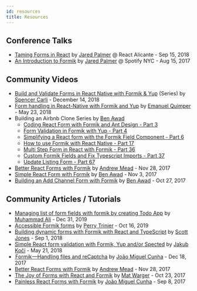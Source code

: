 ```yaml
---
id: resources
title: Resources
---
```


## Conference Talks

- [Taming Forms in React](https://jaredpalmer.com/blog/formik-taming-forms-in-react) by
  [Jared Palmer](https://twitter.com/jaredpalmer) @ React Alicante - Sep 15, 2018
- [An Introduction to Formik](https://youtu.be/-tDy7ds0dag?t=33s) by
  [Jared Palmer](https://twitter.com/jaredpalmer) @ Spotify NYC - Aug 15, 2017

## Community Videos

- [Build and Validate Forms in React Native with Formik & Yup](https://www.reactnativeschool.com/build-and-validate-forms-with-formik-and-yup) (Series) by [Spencer Carli](https://twitter.com/spencer_carli) - December 14, 2018
- [Form handling in React-Native with Formik and Yup](https://www.youtube.com/watch?v=EO08ydCCsOQ) by [Emanuel Quimper](https://twitter.com/QuimperEmanuel) - May 23, 2018
- Building an Airbnb Clone Series by [Ben Awad](https://twitter.com/benawad97)
  - [Coding React Form with Formik and Ant Design - Part 3](https://www.youtube.com/watch?v=pbCrDBQFU_A&index=5&list=PLN3n1USn4xlnfJIQBa6bBjjiECnk6zL6s)
  - [Form Validation in Formik with Yup - Part 4](https://www.youtube.com/watch?v=2CBnRDJ--aM&index=6&list=PLN3n1USn4xlnfJIQBa6bBjjiECnk6zL6s)
  - [Simplifying a React form with the Formik Field Component - Part 6](https://www.youtube.com/watch?v=eMjju1nQ1F8)
  - [How to use Formik with React Native - Part 17](https://www.youtube.com/watch?v=sBWtPEinWGA)
  - [Multi Step Form in React with Formik - Part 36](https://www.youtube.com/watch?v=kKpoAhugjUc)
  - [Custom Formik Fields and Fix Typescript Imports - Part 37](https://www.youtube.com/watch?v=Xwjg8meOglI)
  - [Update Listing Form - Part 67](https://www.youtube.com/watch?v=PWgGkWwwHiE&index=69&list=PLN3n1USn4xlnfJIQBa6bBjjiECnk6zL6s)
- [Better React Forms with Formik](https://www.youtube.com/watch?v=yNiJkjEwmpw) by [Andrew Mead](https://twitter.com/andrew_j_mead) - Nov 28, 2017
- [Simple React Form with Formik](https://youtu.be/MuwQdUoNKzg) by [Ben Awad](https://twitter.com/benawad97) - Nov 3, 2017
- [Building an Add Channel Form with Formik](https://www.youtube.com/watch?v=anwo_i0wgNo) by [Ben Awad](https://twitter.com/benawad97) - Oct 27, 2017

## Community Articles / Tutorials

- [Managing list of form fields with formik by creating Todo App](https://dev.to/mrmuhammadali/managing-list-of-form-fields-with-formik-through-example-7o5) by [Muhammad Ali](https://twitter.com/muhammadali_io) - Dec 31, 2019
- [Accessible Formik forms](https://dev.to/ptrin/accessible-formik-forms-2gld) by [Perry Trinier](https://twitter.com/ptrin) - Oct 16, 2019
- [Building dynamic forms with Formik with React and TypeScript](https://scottdj92.ghost.io/building-dynamic-forms-with-formik-with-react-and-typescript/) by [Scott Jones](https://twitter.com/sdj2964) - Sep 1, 2018
- [Simple React form validation with Formik, Yup and/or Spected](https://itnext.io/simple-react-form-validation-with-formik-yup-and-or-spected-206ebe9e7dcc) by [Jakub Kočí](https://github.com/jakubkoci) - May 21, 2018
- [ Formik —Handling files and reCaptcha](https://hackernoon.com/formik-handling-files-and-recaptcha-209cbeae10bc) by [João Miguel Cunha](https://twitter.com/lokuzt) - Dec 18, 2017
- [Better React Forms with Formik](https://mead.io/formik/?utm_source=github&utm_campaign=formikrepo) by [Andrew Mead](https://twitter.com/andrew_j_mead) - Nov 28, 2017
- [The Joy of Forms with React and Formik](https://keyholesoftware.com/2017/10/23/the-joy-of-forms-with-react-and-formik/) by [Mat Warger](https://twitter.com/mwarger) - Oct 23, 2017
- [Painless React Forms with Formik](https://hackernoon.com/painless-react-forms-with-formik-e61b70473c60) by [João Miguel Cunha](https://twitter.com/lokuzt) - Sep 8, 2017
